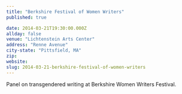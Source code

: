 ```yaml
---
title: "Berkshire Festival of Women Writers"
published: true

date: 2014-03-21T19:30:00.000Z
allday: false
venue: "Lichtenstein Arts Center"
address: "Renne Avenue"
city-state: "Pittsfield, MA"
zip:
website:
slug: 2014-03-21-berkshire-festival-of-women-writers
---
```

Panel on transgendered writing at Berkshire Women Writers Festival.

